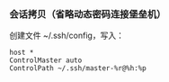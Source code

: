 ### 会话拷贝（省略动态密码连接堡垒机）
创建文件 ~/.ssh/config，写入：
```
host *
ControlMaster auto
ControlPath ~/.ssh/master-%r@%h:%p
```
